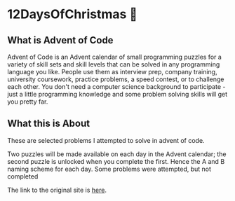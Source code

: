 # 12DaysOfChristmas :christmas_tree:

## What is Advent of Code

Advent of Code is an Advent calendar of small programming puzzles for a variety of skill sets and skill levels that can be solved in any programming language you like. People use them as interview prep, company training, university coursework, practice problems, a speed contest, or to challenge each other.
You don't need a computer science background to participate - just a little programming knowledge and some problem solving skills will get you pretty far.

## What this is About

These are selected problems I attempted to solve in advent of code.

Two puzzles will be made available on each day in the Advent calendar; the second puzzle is unlocked when you complete the first. Hence the A and B naming scheme for each day.
Some problems were attempted, but not completed

The link to the original site is  [here](https://adventofcode.com/).
